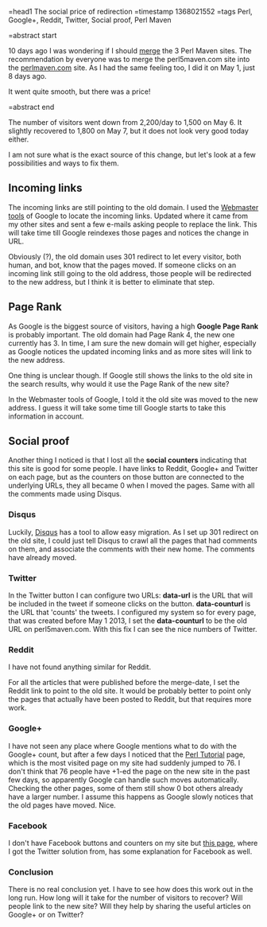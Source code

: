 =head1 The social price of redirection
=timestamp 1368021552
=tags Perl, Google+, Reddit, Twitter, Social proof, Perl Maven

=abstract start

10 days ago I was wondering if I should <a href="/to-merge-or-not-to-merge">merge</a> the 3 Perl
Maven sites. The recommendation by everyone was to merge the perl5maven.com site into the <a
href="http://perlmaven.com/">perlmaven.com</a> site. As I had the same feeling too, I did it on May 1, just 8 days ago.

It went quite smooth, but there was a price!

=abstract end

The number of visitors went down from 2,200/day to 1,500 on May 6. It slightly recovered to 1,800 on May 7,
but it does not look very good today either.

I am not sure what is the exact source of this change, but let's look at
a few possibilities and ways to fix them.

## Incoming links

The incoming links are still pointing to the old domain. I used the
<a href="http://www.google.com/webmasters/">Webmaster tools</a> of Google
to locate the incoming links. Updated where it came from my other sites
and sent a few e-mails asking people to replace the link. This will take
time till Google reindexes those pages and notices the change in URL.

Obviously (?), the old domain uses 301 redirect to let every visitor,
both human, and bot, know that the pages moved. If someone clicks on
an incoming link still going to the old address, those people will
be redirected to the new address, but I think it is better to eliminate
that step.

## Page Rank

As Google is the biggest source of visitors, having a high <b>Google Page Rank</b>
is probably important. The old domain had Page Rank 4, the new one currently has 3.
In time, I am sure the new domain will get higher, especially as Google notices the updated
incoming links and as more sites will link to the new address.

One thing is unclear though. If Google still shows the links to the old site
in the search results, why would it use the Page Rank of the new site?

In the Webmaster tools of Google, I told it the old site was moved to the new address.
I guess it will take some time till Google starts to take this information in
account.

## Social proof

Another thing I noticed is that I lost all the <b>social counters</b>
indicating that this site is good for some people.
I have links to Reddit, Google+ and Twitter on each page, but as the counters on those
button are connected to the underlying URLs, they all became 0 when I moved the pages.
Same with all the comments made using Disqus.

### Disqus

Luckily, <a href="https://disqus.com/">Disqus</a> has a tool to allow easy migration.
As I set up 301 redirect on the old site, I could just tell Disqus to crawl all the pages
that had comments on them, and associate the comments with their new home. The comments have already moved.

### Twitter

In the Twitter button I can configure two URLs: <b>data-url</b> is the URL that will be included in
the tweet if someone clicks on the button. <b>data-counturl</b> is the URL that 'counts' the tweets.
I configured my system so for every page, that was created before May 1 2013, I set the
<b>data-counturl</b> to be the old URL on perl5maven.com. With this fix I can see the nice numbers of Twitter.

### Reddit

I have not found anything similar for Reddit.

For all the articles that were published before the merge-date, I set the Reddit link to point to the old site.
It would be probably better to point only the pages
that actually have been posted to Reddit, but that requires more work.

### Google+

I have not seen any place where Google mentions what to do with the Google+ count, but after a few days
I noticed that the <a href="http://perlmaven.com/perl-tutorial">Perl Tutorial</a> page, which is the most
visited page on my site had suddenly jumped to 76. I don't think that 76 people have +1-ed the
page on the new site in the past few days, so apparently Google can handle such moves automatically.
Checking the other pages, some of them still show 0 bot others already have a larger number. I assume this
happens as Google slowly notices that the old pages have moved. Nice.


### Facebook

I don't have Facebook buttons and counters on my site but <a href="http://searchenginewatch.com/article/2172926/How-to-Maintain-Social-Shares-After-a-Site-Migration">this page</a>, where I got the Twitter solution from, has some explanation for Facebook as well.



### Conclusion

There is no real conclusion yet. I have to see how does this work out in the long run. How long will it take
for the number of visitors to recover? Will people link to the new site? Will they help by sharing the
useful articles on Google+ or on Twitter?



